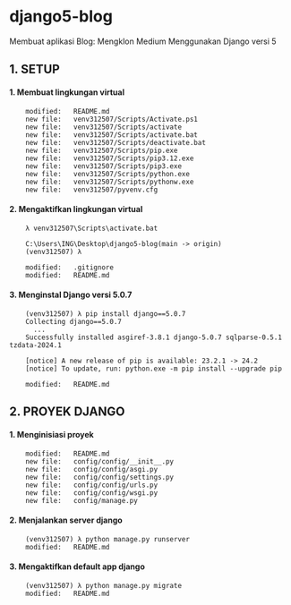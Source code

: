 # django5-blog
Membuat aplikasi Blog: Mengklon Medium Menggunakan Django versi 5


## 1. SETUP

#### 1. Membuat lingkungan virtual

        modified:   README.md
        new file:   venv312507/Scripts/Activate.ps1
        new file:   venv312507/Scripts/activate
        new file:   venv312507/Scripts/activate.bat
        new file:   venv312507/Scripts/deactivate.bat
        new file:   venv312507/Scripts/pip.exe
        new file:   venv312507/Scripts/pip3.12.exe
        new file:   venv312507/Scripts/pip3.exe
        new file:   venv312507/Scripts/python.exe
        new file:   venv312507/Scripts/pythonw.exe
        new file:   venv312507/pyvenv.cfg

#### 2. Mengaktifkan lingkungan virtual

        λ venv312507\Scripts\activate.bat

        C:\Users\ING\Desktop\django5-blog(main -> origin)
        (venv312507) λ

        modified:   .gitignore
        modified:   README.md

#### 3. Menginstal Django versi 5.0.7

        (venv312507) λ pip install django==5.0.7
        Collecting django==5.0.7
          ...
        Successfully installed asgiref-3.8.1 django-5.0.7 sqlparse-0.5.1 tzdata-2024.1

        [notice] A new release of pip is available: 23.2.1 -> 24.2
        [notice] To update, run: python.exe -m pip install --upgrade pip

        modified:   README.md


## 2. PROYEK DJANGO

#### 1. Menginisiasi proyek

        modified:   README.md
        new file:   config/config/__init__.py
        new file:   config/config/asgi.py
        new file:   config/config/settings.py
        new file:   config/config/urls.py
        new file:   config/config/wsgi.py
        new file:   config/manage.py

#### 2. Menjalankan server django

        (venv312507) λ python manage.py runserver
        modified:   README.md

#### 3. Mengaktifkan default app django

        (venv312507) λ python manage.py migrate
        modified:   README.md